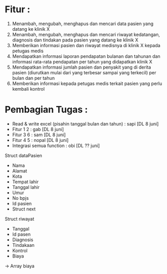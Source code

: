 # Fitur :

1. Menambah, mengubah, menghapus dan mencari data pasien yang datang ke klinik X 
2. Menambah, mengubah, menghapus dan mencari riwayat kedatangan, diagnosis dan tindakan pada pasien yang datang ke klinik X 
3. Memberikan informasi pasien dan riwayat medisnya di klinik X kepada petugas medis 
4. Mendapatkan informasi laporan pendapatan bulanan dan tahunan dan informasi rata-rata pendapatan per tahun yang didapatkan klinik X 
5. Mendapatkan informasi jumlah pasien dan penyakit yang di derita pasien (diurutkan mulai dari yang terbesar sampai yang terkecil) per bulan dan per tahun 
6. Memberikan informasi kepada petugas medis terkait pasien yang perlu kembali kontrol 

# Pembagian Tugas :
- Read & write excel (pisahin tanggal bulan dan tahun) : sapi [DL 8 juni]
- Fitur 1 2 : gab	[DL 8 juni]
- Fitur 3 6 : sam [DL 8 juni]
- Fitur 4 5 : nopal [DL 8 juni]
- Integrasi semua function : obi [DL ?? juni]

Struct dataPasien
- Nama
- Alamat
- Kota
- Tempat lahir
- Tanggal lahir
- Umur
- No bpjs
- Id pasien
- Struct next 

Struct riwayat
- Tanggal
- Id pasen
- Diagnosis
- Tindakaan
- Kontrol
- Biaya

-> Array biaya


